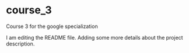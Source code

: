 # course_3
Course 3 for the google specialization

I am editing the README file. Adding some more details about the project description.
